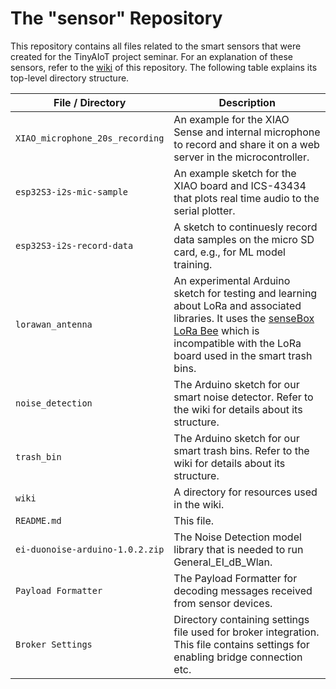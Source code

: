# The "sensor" Repository
This repository contains all files related to the smart sensors that were created for the TinyAIoT project seminar. For an explanation of these sensors, refer to the [wiki](https://github.com/tinyaiot-ps/sensor/wiki) of this repository. The following table explains its top-level directory structure.

| File / Directory | Description |
|-|-|
| `XIAO_microphone_20s_recording` | An example for the XIAO Sense and internal microphone to record and share it on a web server in the microcontroller. |
| `esp32S3-i2s-mic-sample` | An example sketch for the XIAO board and ICS-43434 that plots real time audio to the serial plotter. |
| `esp32S3-i2s-record-data` | A sketch to continuesly record data samples on the micro SD card, e.g., for ML model training. |
| `lorawan_antenna` | An experimental Arduino sketch for testing and learning about LoRa and associated libraries. It uses the [senseBox LoRa Bee](https://docs.sensebox.de/docs/hardware/bee/lora-bee/) which is incompatible with the LoRa board used in the smart trash bins. |
| `noise_detection` | The Arduino sketch for our smart noise detector. Refer to the wiki for details about its structure. |
| `trash_bin` | The Arduino sketch for our smart trash bins. Refer to the wiki for details about its structure. |
| `wiki` | A directory for resources used in the wiki. |
| `README.md` | This file. |
| `ei-duonoise-arduino-1.0.2.zip` | The Noise Detection model library that is needed to run General_EI_dB_Wlan. |
| `Payload Formatter` | The Payload Formatter for decoding messages received from sensor devices. |
| `Broker Settings` | Directory containing settings file used for broker integration. This file contains settings for enabling bridge connection etc. |
